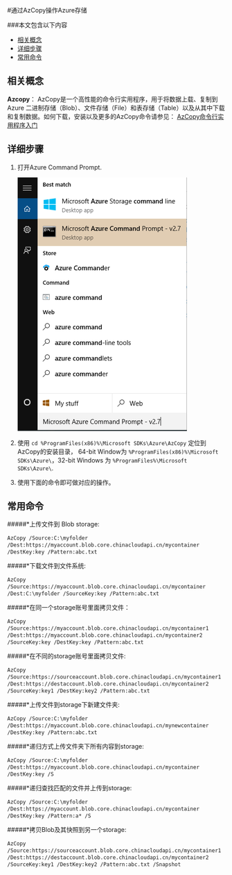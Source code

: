 <properties 
	pageTitle="通过AzCopy操作Azure存储" 
	description="本页介绍如何使用AzCopy操作storage。" 
	services="storage" 
	documentationCenter="" 
	authors=""
	manager="" 
	editor=""/>
<tags ms.service="storage-aog" ms.date="" wacn.date="01/21/2016"/>

#通过AzCopy操作Azure存储

###本文包含以下内容

* [相关概念](#related)
* [详细步骤](#operation)
* [常用命令](#common)
 
## <a id="related"></a>相关概念
<b> Azcopy</b>： AzCopy是一个高性能的命令行实用程序，用于将数据上载、复制到 Azure 二进制存储（Blob）、文件存储（File）和表存储（Table）以及从其中下载和复制数据。如何下载，安装以及更多的AzCopy命令请参见： [AzCopy命令行实用程序入门](/documentation/articles/storage-use-azcopy) 


## <a id="operation"></a>详细步骤
1.	打开Azure Command Prompt.
 
	![](./media/aog-storage-how-to-use-azcopy/azure-command-prompt-tool.png)

2.	使用 `cd %ProgramFiles(x86)%\Microsoft SDKs\Azure\AzCopy` 定位到AzCopy的安装目录， 64-bit Window为 `%ProgramFiles(x86)%\Microsoft SDKs\Azure\`，32-bit Windows 为 `%ProgramFiles%\Microsoft SDKs\Azure\`. 

3.	使用下面的命令即可做对应的操作。

## <a id="common"></a>常用命令

#####*上传文件到 Blob storage:

	AzCopy /Source:C:\myfolder /Dest:https://myaccount.blob.core.chinacloudapi.cn/mycontainer /DestKey:key /Pattern:abc.txt 

#####*下载文件到文件系统:

	AzCopy /Source:https://myaccount.blob.core.chinacloudapi.cn/mycontainer /Dest:C:\myfolder /SourceKey:key /Pattern:abc.txt


#####*在同一个storage账号里面拷贝文件：

	AzCopy /Source:https://myaccount.blob.core.chinacloudapi.cn/mycontainer1 /Dest:https://myaccount.blob.core.chinacloudapi.cn/mycontainer2 /SourceKey:key /DestKey:key /Pattern:abc.txt 


#####*在不同的storage账号里面拷贝文件:

	AzCopy /Source:https://sourceaccount.blob.core.chinacloudapi.cn/mycontainer1 /Dest:https://destaccount.blob.core.chinacloudapi.cn/mycontainer2 /SourceKey:key1 /DestKey:key2 /Pattern:abc.txt



#####*上传文件到storage下新建文件夹:

	AzCopy /Source:C:\myfolder /Dest:https://myaccount.blob.core.chinacloudapi.cn/mynewcontainer /DestKey:key /Pattern:abc.txt


#####*递归方式上传文件夹下所有内容到storage:

	AzCopy /Source:C:\myfolder /Dest:https://myaccount.blob.core.chinacloudapi.cn/mycontainer /DestKey:key /S


#####*递归查找匹配的文件并上传到storage:

	AzCopy /Source:C:\myfolder /Dest:https://myaccount.blob.core.chinacloudapi.cn/mycontainer /DestKey:key /Pattern:a* /S


#####*拷贝Blob及其快照到另一个storage:

	AzCopy /Source:https://sourceaccount.blob.core.chinacloudapi.cn/mycontainer1 /Dest:https://destaccount.blob.core.chinacloudapi.cn/mycontainer2 /SourceKey:key1 /DestKey:key2 /Pattern:abc.txt /Snapshot  
